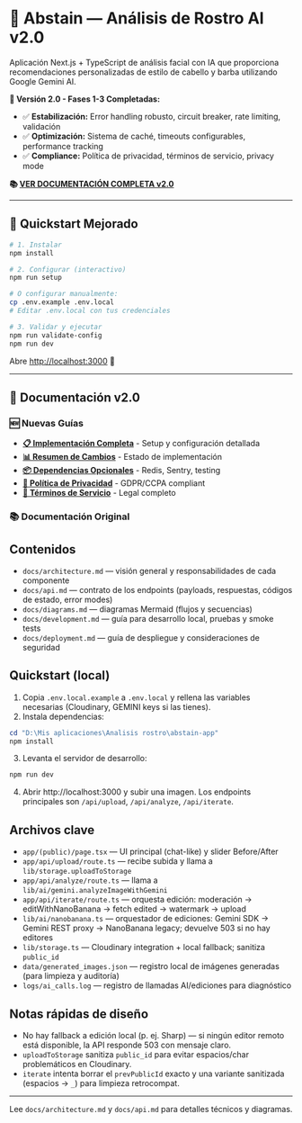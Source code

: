 # 💈 Abstain — Análisis de Rostro AI v2.0

Aplicación Next.js + TypeScript de análisis facial con IA que proporciona recomendaciones personalizadas de estilo de cabello y barba utilizando Google Gemini AI.

**🎉 Versión 2.0 - Fases 1-3 Completadas:**
- ✅ **Estabilización:** Error handling robusto, circuit breaker, rate limiting, validación
- ✅ **Optimización:** Sistema de caché, timeouts configurables, performance tracking
- ✅ **Compliance:** Política de privacidad, términos de servicio, privacy mode

**📚 [VER DOCUMENTACIÓN COMPLETA v2.0](./docs/README-V2.md)**

---

## 🚀 Quickstart Mejorado

```bash
# 1. Instalar
npm install

# 2. Configurar (interactivo)
npm run setup

# O configurar manualmente:
cp .env.example .env.local
# Editar .env.local con tus credenciales

# 3. Validar y ejecutar
npm run validate-config
npm run dev
```

Abre [http://localhost:3000](http://localhost:3000) 🎉

---

## 📖 Documentación v2.0

### 🆕 Nuevas Guías
- **[📋 Implementación Completa](./docs/IMPLEMENTATION.md)** - Setup y configuración detallada
- **[📊 Resumen de Cambios](./docs/SUMMARY.md)** - Estado de implementación
- **[📦 Dependencias Opcionales](./docs/OPTIONAL-DEPENDENCIES.md)** - Redis, Sentry, testing
- **[🔐 Política de Privacidad](./docs/privacy-policy.md)** - GDPR/CCPA compliant
- **[📜 Términos de Servicio](./docs/terms-of-service.md)** - Legal completo

### 📚 Documentación Original

## Contenidos
- `docs/architecture.md` — visión general y responsabilidades de cada componente
- `docs/api.md` — contrato de los endpoints (payloads, respuestas, códigos de estado, error modes)
- `docs/diagrams.md` — diagramas Mermaid (flujos y secuencias)
- `docs/development.md` — guía para desarrollo local, pruebas y smoke tests
- `docs/deployment.md` — guía de despliegue y consideraciones de seguridad


## Quickstart (local)
1. Copia `.env.local.example` a `.env.local` y rellena las variables necesarias (Cloudinary, GEMINI keys si las tienes).
2. Instala dependencias:

```powershell
cd "D:\Mis aplicaciones\Analisis rostro\abstain-app"
npm install
```

3. Levanta el servidor de desarrollo:

```powershell
npm run dev
```

4. Abrir http://localhost:3000 y subir una imagen. Los endpoints principales son `/api/upload`, `/api/analyze`, `/api/iterate`.


## Archivos clave
- `app/(public)/page.tsx` — UI principal (chat-like) y slider Before/After
- `app/api/upload/route.ts` — recibe subida y llama a `lib/storage.uploadToStorage`
- `app/api/analyze/route.ts` — llama a `lib/ai/gemini.analyzeImageWithGemini`
- `app/api/iterate/route.ts` — orquesta edición: moderación -> editWithNanoBanana -> fetch edited -> watermark -> upload
- `lib/ai/nanobanana.ts` — orquestador de ediciones: Gemini SDK -> Gemini REST proxy -> NanoBanana legacy; devuelve 503 si no hay editores
- `lib/storage.ts` — Cloudinary integration + local fallback; sanitiza `public_id`
- `data/generated_images.json` — registro local de imágenes generadas (para limpieza y auditoría)
- `logs/ai_calls.log` — registro de llamadas AI/ediciones para diagnóstico


## Notas rápidas de diseño
- No hay fallback a edición local (p. ej. Sharp) — si ningún editor remoto está disponible, la API responde 503 con mensaje claro.
- `uploadToStorage` sanitiza `public_id` para evitar espacios/char problemáticos en Cloudinary.
- `iterate` intenta borrar el `prevPublicId` exacto y una variante sanitizada (espacios -> `_`) para limpieza retrocompat.


---

Lee `docs/architecture.md` y `docs/api.md` para detalles técnicos y diagramas.
